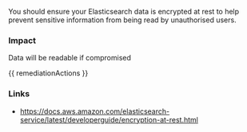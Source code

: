 
You should ensure your Elasticsearch data is encrypted at rest to help prevent sensitive information from being read by unauthorised users.

### Impact
Data will be readable if compromised

<!-- DO NOT CHANGE -->
{{ remediationActions }}

### Links
- https://docs.aws.amazon.com/elasticsearch-service/latest/developerguide/encryption-at-rest.html


